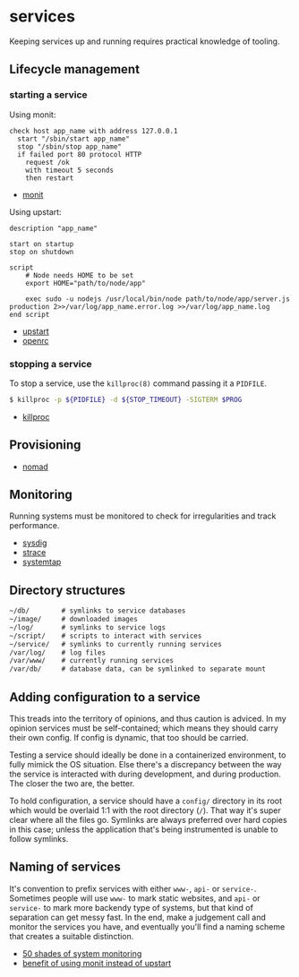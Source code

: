 # services
Keeping services up and running requires practical knowledge of tooling.

## Lifecycle management
### starting a service
Using monit:
```
check host app_name with address 127.0.0.1
  start "/sbin/start app_name"
  stop "/sbin/stop app_name"
  if failed port 80 protocol HTTP
    request /ok
    with timeout 5 seconds
    then restart
```
- [monit](https://mmonit.com/monit/)

Using upstart:
```
description "app_name"

start on startup
stop on shutdown

script
    # Node needs HOME to be set
    export HOME="path/to/node/app"

    exec sudo -u nodejs /usr/local/bin/node path/to/node/app/server.js production 2>>/var/log/app_name.error.log >>/var/log/app_name.log
end script
```
- [upstart]()
- [openrc](https://en.wikipedia.org/wiki/OpenRC)

### stopping a service
To stop a service, use the `killproc(8)` command passing it a `PIDFILE`.
```sh
$ killproc -p ${PIDFILE} -d ${STOP_TIMEOUT} -SIGTERM $PROG
```
- [killproc](http://www.linux-tutorial.info/modules.php?name=ManPage&sec=8&manpage=killproc)

## Provisioning
- [nomad](https://www.nomadproject.io/)

## Monitoring
Running systems must be monitored to check for irregularities and track
performance.
- [sysdig](https://github.com/draios/sysdig)
- [strace](https://en.wikipedia.org/wiki/Strace)
- [systemtap](https://en.wikipedia.org/wiki/SystemTap)

## Directory structures
```txt
~/db/        # symlinks to service databases
~/image/     # downloaded images
~/log/       # symlinks to service logs
~/script/    # scripts to interact with services
~/service/   # symlinks to currently running services
/var/log/    # log files
/var/www/    # currently running services
/var/db/     # database data, can be symlinked to separate mount
```

## Adding configuration to a service
This treads into the territory of opinions, and thus caution is adviced. In my
opinion services must be self-contained; which means they should carry their
own config. If config is dynamic, that too should be carried.

Testing a service should ideally be done in a containerized environment, to
fully mimick the OS situation. Else there's a discrepancy between the way the
service is interacted with during development, and during production. The
closer the two are, the better.

To hold configuration, a service should have a `config/` directory in its root
which would be overlaid 1:1 with the root directory (`/`). That way it's super
clear where all the files go. Symlinks are always preferred over hard copies in
this case; unless the application that's being instrumented is unable to follow
symlinks.

## Naming of services
It's convention to prefix services with either `www-`, `api-` or `service-`.
Sometimes people will use `www-` to mark static websites, and `api-` or
`service-` to mark more backendy type of systems, but that kind of separation
can get messy fast. In the end, make a judgement call and monitor the services
you have, and eventually you'll find a naming scheme that creates a suitable
distinction.

- [50 shades of system monitoring](https://sysdig.com/50-shades-of-system-calls/)
- [benefit of using monit instead of upstart](http://stackoverflow.com/questions/4722675/is-there-benefit-to-using-monit-instead-of-a-basic-upstart-setup?rq=1)
